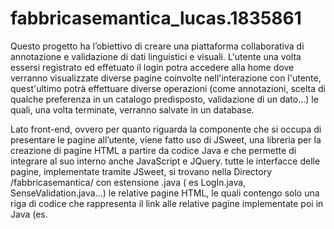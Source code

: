 
# fabbricasemantica_lucas.1835861
Questo progetto ha l’obiettivo di creare una piattaforma collaborativa di annotazione e validazione di dati linguistici e visuali.
L'utente una volta essersi registrato ed effetuato il login potra accedere alla home dove verranno visualizzate diverse pagine coinvolte
nell'interazione con l'utente, quest'ultimo potrà effettuare diverse operazioni 
(come annotazioni, scelta di qualche preferenza in un catalogo predisposto, validazione di un dato...)
le quali, una volta terminate, verranno salvate in un database. 

Lato front-end, ovvero per quanto riguarda la componente che si occupa di presentare le pagine all’utente,
viene fatto uso di JSweet, una libreria per la creazione di pagine HTML a partire da codice Java e che permette di integrare al suo interno anche JavaScript e JQuery. 
tutte le interfacce delle pagine, implementate tramite JSweet, si trovano nella Directory /fabbricasemantica/ con estensione .java ( es LogIn.java, SenseValidation.java...)
le relative pagine HTML, le quali contengo solo una riga di codice che rappresenta il link alle relative pagine implementate poi in Java (es. <script type="text/javascript" src="js/DefinitionAnnotation.js">), si trovano nella Directory /fabbricasemantica/WebContent 

La componente back-end fornisce all’utente i dati per i task di annotazione e validazione e gestisce i dati ricevuti dall’utente
e li salva. Questa componente gestisce anche le sessioni degli utenti assicurandosi che un utente,
una volta effettuato l’accesso alla piattaforma, resti autenticato fino al logout.
L’accesso alle pagine di annotazione e validazione sarà quindi consentito ai soli utenti autenticati.
tutti i file relativi al backend : gestione database, connessione server, gestione dati degli utenti si trova nel percorso -> src/it/uniroma1/fabbricasemantica/servlet

Infine, nella directory src/it/uniroma1/fabbricasemantica/data si trova l'implementazione del Data Provider il quale fa uso della libreria net.sf.extjwnl.data...le pagine Words.Java e WordProvider.Java contengono rispettivamente la selezione di un dizionario di parole e la loro gestione(le specifiche di ogni metodo vengono descritte nei commenti del codice)
